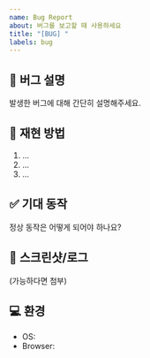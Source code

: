 ```yaml
---
name: Bug Report
about: 버그를 보고할 때 사용하세요
title: "[BUG] "
labels: bug
---
```


## 🐞 버그 설명

발생한 버그에 대해 간단히 설명해주세요.

## 🔁 재현 방법

1. ...
2. ...
3. ...

## ✅ 기대 동작

정상 동작은 어떻게 되어야 하나요?

## 📸 스크린샷/로그

(가능하다면 첨부)

## 💻 환경

- OS:
- Browser:
